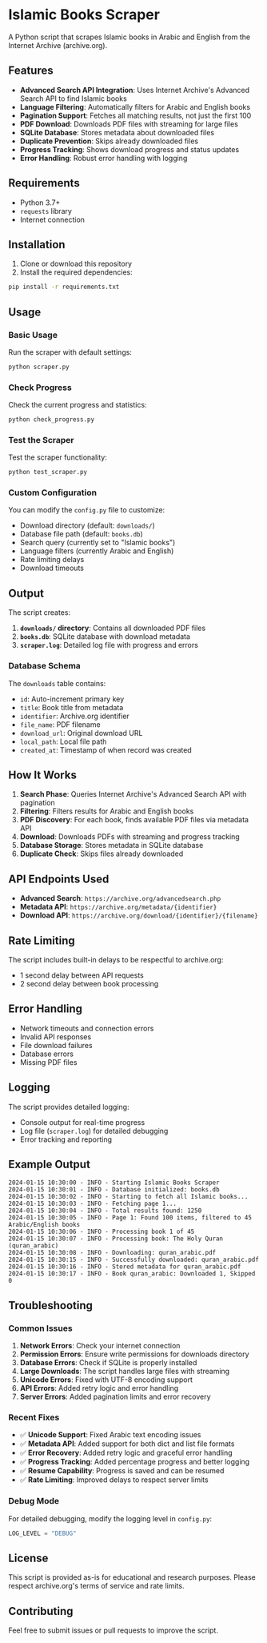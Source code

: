 # Islamic Books Scraper

A Python script that scrapes Islamic books in Arabic and English from the Internet Archive (archive.org).

## Features

- **Advanced Search API Integration**: Uses Internet Archive's Advanced Search API to find Islamic books
- **Language Filtering**: Automatically filters for Arabic and English books
- **Pagination Support**: Fetches all matching results, not just the first 100
- **PDF Download**: Downloads PDF files with streaming for large files
- **SQLite Database**: Stores metadata about downloaded files
- **Duplicate Prevention**: Skips already downloaded files
- **Progress Tracking**: Shows download progress and status updates
- **Error Handling**: Robust error handling with logging

## Requirements

- Python 3.7+
- `requests` library
- Internet connection

## Installation

1. Clone or download this repository
2. Install the required dependencies:

```bash
pip install -r requirements.txt
```

## Usage

### Basic Usage

Run the scraper with default settings:

```bash
python scraper.py
```

### Check Progress

Check the current progress and statistics:

```bash
python check_progress.py
```

### Test the Scraper

Test the scraper functionality:

```bash
python test_scraper.py
```

### Custom Configuration

You can modify the `config.py` file to customize:

- Download directory (default: `downloads/`)
- Database file path (default: `books.db`)
- Search query (currently set to "Islamic books")
- Language filters (currently Arabic and English)
- Rate limiting delays
- Download timeouts

## Output

The script creates:

1. **`downloads/` directory**: Contains all downloaded PDF files
2. **`books.db`**: SQLite database with download metadata
3. **`scraper.log`**: Detailed log file with progress and errors

### Database Schema

The `downloads` table contains:
- `id`: Auto-increment primary key
- `title`: Book title from metadata
- `identifier`: Archive.org identifier
- `file_name`: PDF filename
- `download_url`: Original download URL
- `local_path`: Local file path
- `created_at`: Timestamp of when record was created

## How It Works

1. **Search Phase**: Queries Internet Archive's Advanced Search API with pagination
2. **Filtering**: Filters results for Arabic and English books
3. **PDF Discovery**: For each book, finds available PDF files via metadata API
4. **Download**: Downloads PDFs with streaming and progress tracking
5. **Database Storage**: Stores metadata in SQLite database
6. **Duplicate Check**: Skips files already downloaded

## API Endpoints Used

- **Advanced Search**: `https://archive.org/advancedsearch.php`
- **Metadata API**: `https://archive.org/metadata/{identifier}`
- **Download API**: `https://archive.org/download/{identifier}/{filename}`

## Rate Limiting

The script includes built-in delays to be respectful to archive.org:
- 1 second delay between API requests
- 2 second delay between book processing

## Error Handling

- Network timeouts and connection errors
- Invalid API responses
- File download failures
- Database errors
- Missing PDF files

## Logging

The script provides detailed logging:
- Console output for real-time progress
- Log file (`scraper.log`) for detailed debugging
- Error tracking and reporting

## Example Output

```
2024-01-15 10:30:00 - INFO - Starting Islamic Books Scraper
2024-01-15 10:30:01 - INFO - Database initialized: books.db
2024-01-15 10:30:02 - INFO - Starting to fetch all Islamic books...
2024-01-15 10:30:03 - INFO - Fetching page 1...
2024-01-15 10:30:04 - INFO - Total results found: 1250
2024-01-15 10:30:05 - INFO - Page 1: Found 100 items, filtered to 45 Arabic/English books
2024-01-15 10:30:06 - INFO - Processing book 1 of 45
2024-01-15 10:30:07 - INFO - Processing book: The Holy Quran (quran_arabic)
2024-01-15 10:30:08 - INFO - Downloading: quran_arabic.pdf
2024-01-15 10:30:15 - INFO - Successfully downloaded: quran_arabic.pdf
2024-01-15 10:30:16 - INFO - Stored metadata for quran_arabic.pdf
2024-01-15 10:30:17 - INFO - Book quran_arabic: Downloaded 1, Skipped 0
```

## Troubleshooting

### Common Issues

1. **Network Errors**: Check your internet connection
2. **Permission Errors**: Ensure write permissions for downloads directory
3. **Database Errors**: Check if SQLite is properly installed
4. **Large Downloads**: The script handles large files with streaming
5. **Unicode Errors**: Fixed with UTF-8 encoding support
6. **API Errors**: Added retry logic and error handling
7. **Server Errors**: Added pagination limits and error recovery

### Recent Fixes

- ✅ **Unicode Support**: Fixed Arabic text encoding issues
- ✅ **Metadata API**: Added support for both dict and list file formats
- ✅ **Error Recovery**: Added retry logic and graceful error handling
- ✅ **Progress Tracking**: Added percentage progress and better logging
- ✅ **Resume Capability**: Progress is saved and can be resumed
- ✅ **Rate Limiting**: Improved delays to respect server limits

### Debug Mode

For detailed debugging, modify the logging level in `config.py`:

```python
LOG_LEVEL = "DEBUG"
```

## License

This script is provided as-is for educational and research purposes. Please respect archive.org's terms of service and rate limits.

## Contributing

Feel free to submit issues or pull requests to improve the script.